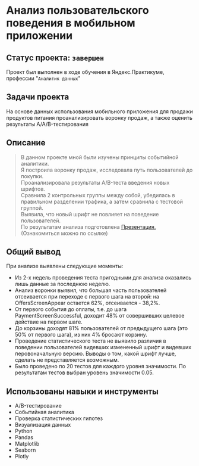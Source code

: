 # Анализ пользовательского поведения в мобильном приложении 
## Статус проекта: `завершен`
Проект был выполнен в ходе обучения в Яндекс.Практикуме, профессии "`Аналитик данных`"
##  Задачи проекта
На основе данных использования мобильного приложения для продажи продуктов питания проанализировать воронку продаж, а также оценить результаты A/A/B-тестирования 
## Описание 
> В данном проекте мной были изучены принципы событийной аналитики.   
> Я построила воронку продаж, исследовала путь пользователей до покупки.    
> Проанализировала результаты A/B-теста введения новых шрифтов.    
> Сравнила 2 контрольных группы между собой, убедилась в правильном разделении трафика, а затем сравнила с тестовой группой.   
> Выявила, что новый шрифт  не повлияет на поведение пользователей.   
> По результатам анализа подготовлена [Презентация.](https://drive.google.com/file/d/1NEMmdeUldYwd1fZkFZS_1KTQq43zrkRc/view?usp=sharing)(Ознакомиться можно по ссылке) 
## Общий вывод
При анализе выявлены следующие моменты:

* Из 2-х недель проведения теста пригодными для анализа оказались лишь данные за последнюю неделю.
* Анализ воронки выявил, что большая часть пользователей отсеивается при переходе с первого шага на второй: на OffersScreenAppear остается 62%, отсеивается - 38,2%.
* От первого события до оплаты, т.е. до шага PaymentScreenSuccessful, доходит 48% от совершивших целевое действие на первом шаге.
* До корзины доходят 81% пользователей от предыдущего шага (это 50% от первого шага), из них 4% бросают корзину.
* Проведение статистического теста не выявило различия в поведении пользователей видевших измененный шрифт и видевших перовоначальную версию. Выводы о том, какой шрифт лучше, сделать не представляется возможным.
* Было проведено по 20 тестов для каждого уровня значимости. По результатам тестов выбран уровень значимости 0.05.

##  Использованы навыки и инструменты
* A/B-тестирование
* Событийная аналитика
* Проверка статистических гипотез
* Визуализация данных
* Python
* Pandas
* Matplotlib
* Seaborn
* Plotly
